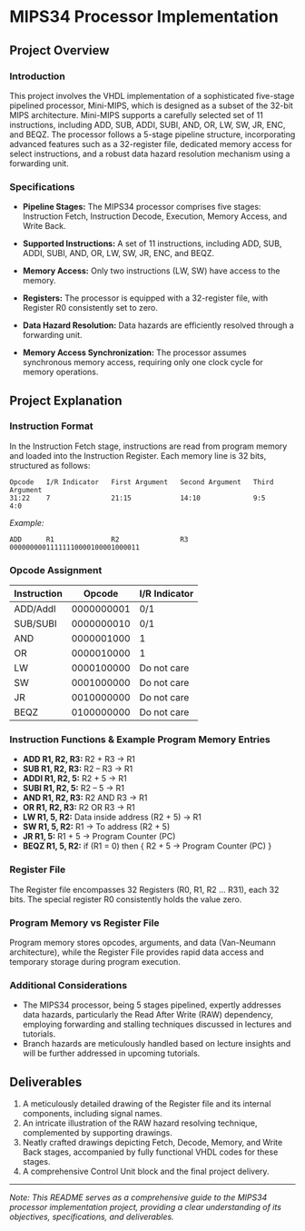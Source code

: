 # MIPS34 Processor Implementation

## Project Overview

### Introduction

This project involves the VHDL implementation of a sophisticated five-stage pipelined processor, Mini-MIPS, which is designed as a subset of the 32-bit MIPS architecture. Mini-MIPS supports a carefully selected set of 11 instructions, including ADD, SUB, ADDI, SUBI, AND, OR, LW, SW, JR, ENC, and BEQZ. The processor follows a 5-stage pipeline structure, incorporating advanced features such as a 32-register file, dedicated memory access for select instructions, and a robust data hazard resolution mechanism using a forwarding unit.

### Specifications

- **Pipeline Stages:** The MIPS34 processor comprises five stages: Instruction Fetch, Instruction Decode, Execution, Memory Access, and Write Back.
  
- **Supported Instructions:** A set of 11 instructions, including ADD, SUB, ADDI, SUBI, AND, OR, LW, SW, JR, ENC, and BEQZ.
  
- **Memory Access:** Only two instructions (LW, SW) have access to the memory.

- **Registers:** The processor is equipped with a 32-register file, with Register R0 consistently set to zero.

- **Data Hazard Resolution:** Data hazards are efficiently resolved through a forwarding unit.

- **Memory Access Synchronization:** The processor assumes synchronous memory access, requiring only one clock cycle for memory operations.

## Project Explanation

### Instruction Format

In the Instruction Fetch stage, instructions are read from program memory and loaded into the Instruction Register. Each memory line is 32 bits, structured as follows:

```
Opcode   I/R Indicator   First Argument   Second Argument   Third Argument
31:22    7               21:15            14:10             9:5             4:0
```

*Example:*
```
ADD      R1              R2               R3
00000000011111110000100001000011
```

### Opcode Assignment

| Instruction | Opcode        | I/R Indicator |
|-------------|---------------|---------------|
| ADD/AddI    | 0000000001    | 0/1           |
| SUB/SUBI    | 0000000010    | 0/1           |
| AND         | 0000001000    | 1             |
| OR          | 0000010000    | 1             |
| LW          | 0000100000    | Do not care   |
| SW          | 0001000000    | Do not care   |
| JR          | 0010000000    | Do not care   |
| BEQZ        | 0100000000    | Do not care   |

### Instruction Functions & Example Program Memory Entries

- **ADD R1, R2, R3:** R2 + R3 -> R1
- **SUB R1, R2, R3:** R2 – R3 -> R1
- **ADDI R1, R2, 5:** R2 + 5 -> R1
- **SUBI R1, R2, 5:** R2 – 5 -> R1
- **AND R1, R2, R3:** R2 AND R3 -> R1
- **OR R1, R2, R3:** R2 OR R3 -> R1
- **LW R1, 5, R2:** Data inside address (R2 + 5) -> R1
- **SW R1, 5, R2:** R1 -> To address (R2 + 5)
- **JR R1, 5:** R1 + 5 -> Program Counter (PC)
- **BEQZ R1, 5, R2:** if (R1 = 0) then { R2 + 5 -> Program Counter (PC) }

### Register File

The Register file encompasses 32 Registers (R0, R1, R2 … R31), each 32 bits. The special register R0 consistently holds the value zero.

### Program Memory vs Register File

Program memory stores opcodes, arguments, and data (Van-Neumann architecture), while the Register File provides rapid data access and temporary storage during program execution.

### Additional Considerations

- The MIPS34 processor, being 5 stages pipelined, expertly addresses data hazards, particularly the Read After Write (RAW) dependency, employing forwarding and stalling techniques discussed in lectures and tutorials.
- Branch hazards are meticulously handled based on lecture insights and will be further addressed in upcoming tutorials.

## Deliverables

1. A meticulously detailed drawing of the Register file and its internal components, including signal names.
2. An intricate illustration of the RAW hazard resolving technique, complemented by supporting drawings.
3. Neatly crafted drawings depicting Fetch, Decode, Memory, and Write Back stages, accompanied by fully functional VHDL codes for these stages.
4. A comprehensive Control Unit block and the final project delivery.

---

*Note: This README serves as a comprehensive guide to the MIPS34 processor implementation project, providing a clear understanding of its objectives, specifications, and deliverables.*
